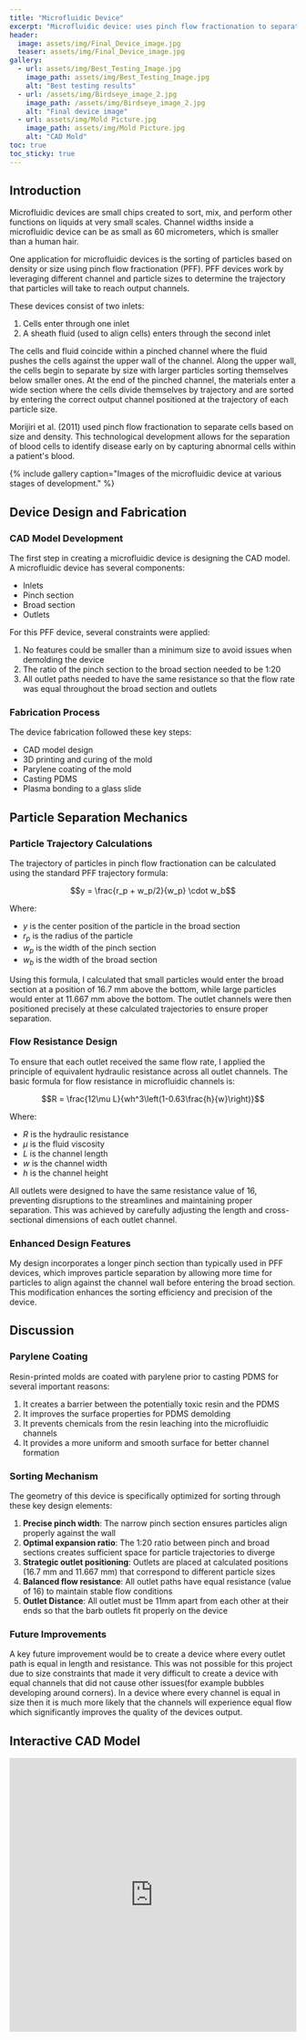 ```yaml
---
title: "Microfluidic Device"
excerpt: "Microfluidic device: uses pinch flow fractionation to separate cells"
header:
  image: assets/img/Final_Device_image.jpg
  teaser: assets/img/Final_Device_image.jpg
gallery:
  - url: assets/img/Best_Testing_Image.jpg
    image_path: assets/img/Best_Testing_Image.jpg
    alt: "Best testing results"
  - url: /assets/img/Birdseye_image_2.jpg
    image_path: /assets/img/Birdseye_image_2.jpg
    alt: "Final device image"
  - url: assets/img/Mold Picture.jpg
    image_path: assets/img/Mold Picture.jpg
    alt: "CAD Mold"
toc: true
toc_sticky: true
---
```


## Introduction

Microfluidic devices are small chips created to sort, mix, and perform other functions on liquids at very small scales. Channel widths inside a microfluidic device can be as small as 60 micrometers, which is smaller than a human hair. 

One application for microfluidic devices is the sorting of particles based on density or size using pinch flow fractionation (PFF). PFF devices work by leveraging different channel and particle sizes to determine the trajectory that particles will take to reach output channels. 

These devices consist of two inlets:
1. Cells enter through one inlet
2. A sheath fluid (used to align cells) enters through the second inlet

The cells and fluid coincide within a pinched channel where the fluid pushes the cells against the upper wall of the channel. Along the upper wall, the cells begin to separate by size with larger particles sorting themselves below smaller ones. At the end of the pinched channel, the materials enter a wide section where the cells divide themselves by trajectory and are sorted by entering the correct output channel positioned at the trajectory of each particle size.

Morijiri et al. (2011) used pinch flow fractionation to separate cells based on size and density. This technological development allows for the separation of blood cells to identify disease early on by capturing abnormal cells within a patient's blood.

{% include gallery caption="Images of the microfluidic device at various stages of development." %}

## Device Design and Fabrication

### CAD Model Development
The first step in creating a microfluidic device is designing the CAD model. A microfluidic device has several components:
- Inlets
- Pinch section
- Broad section
- Outlets

For this PFF device, several constraints were applied:
1. No features could be smaller than a minimum size to avoid issues when demolding the device
2. The ratio of the pinch section to the broad section needed to be 1:20
3. All outlet paths needed to have the same resistance so that the flow rate was equal throughout the broad section and outlets

### Fabrication Process
The device fabrication followed these key steps:
* CAD model design
* 3D printing and curing of the mold
* Parylene coating of the mold
* Casting PDMS
* Plasma bonding to a glass slide

## Particle Separation Mechanics

### Particle Trajectory Calculations
The trajectory of particles in pinch flow fractionation can be calculated using the standard PFF trajectory formula:

$$y = \frac{r_p + w_p/2}{w_p} \cdot w_b$$

Where:
* $y$ is the center position of the particle in the broad section
* $r_p$ is the radius of the particle
* $w_p$ is the width of the pinch section
* $w_b$ is the width of the broad section

Using this formula, I calculated that small particles would enter the broad section at a position of 16.7 mm above the bottom, while large particles would enter at 11.667 mm above the bottom. The outlet channels were then positioned precisely at these calculated trajectories to ensure proper separation.

### Flow Resistance Design
To ensure that each outlet received the same flow rate, I applied the principle of equivalent hydraulic resistance across all outlet channels. The basic formula for flow resistance in microfluidic channels is:

$$R = \frac{12\mu L}{wh^3\left(1-0.63\frac{h}{w}\right)}$$

Where:
* $R$ is the hydraulic resistance
* $\mu$ is the fluid viscosity
* $L$ is the channel length
* $w$ is the channel width
* $h$ is the channel height

All outlets were designed to have the same resistance value of 16, preventing disruptions to the streamlines and maintaining proper separation. This was achieved by carefully adjusting the length and cross-sectional dimensions of each outlet channel.

### Enhanced Design Features
My design incorporates a longer pinch section than typically used in PFF devices, which improves particle separation by allowing more time for particles to align against the channel wall before entering the broad section. This modification enhances the sorting efficiency and precision of the device.

## Discussion

### Parylene Coating
Resin-printed molds are coated with parylene prior to casting PDMS for several important reasons:
1. It creates a barrier between the potentially toxic resin and the PDMS
2. It improves the surface properties for PDMS demolding
3. It prevents chemicals from the resin leaching into the microfluidic channels
4. It provides a more uniform and smooth surface for better channel formation

### Sorting Mechanism
The geometry of this device is specifically optimized for sorting through these key design elements:
1. **Precise pinch width**: The narrow pinch section ensures particles align properly against the wall
2. **Optimal expansion ratio**: The 1:20 ratio between pinch and broad sections creates sufficient space for particle trajectories to diverge
3. **Strategic outlet positioning**: Outlets are placed at calculated positions (16.7 mm and 11.667 mm) that correspond to different particle sizes
4. **Balanced flow resistance**: All outlet paths have equal resistance (value of 16) to maintain stable flow conditions
5. **Outlet Distance**: All outlet must be 11mm apart from each other at their ends so that the barb outlets fit properly on the device

### Future Improvements
A key future improvement would be to create a device where every outlet path is equal in length and resistance. This was not possible for this project due to size constraints that made it very difficult to create a device with equal channels that did not cause other issues(for example bubbles developing around corners). In a device where every channel is equal in size then it is much more likely that the channels will experience equal flow which significantly improves the quality of the devices output. 

## Interactive CAD Model
<div class="responsive-embed">
  <iframe src="https://a360.co/4bNS3aN" width="100%" height="480" allowfullscreen="true" webkitallowfullscreen="true" mozallowfullscreen="true" frameborder="0"></iframe>
</div>
